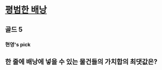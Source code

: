 # [평범한 배낭](https://www.acmicpc.net/problem/12865)

## 골드 5
### 현영's pick

## 한 줄에 배낭에 넣을 수 있는 물건들의 가치합의 최댓값은?